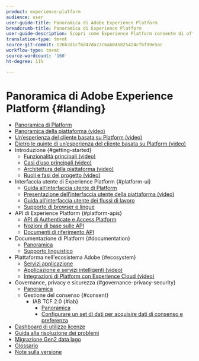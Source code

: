 ```yaml
---
product: experience-platform
audience: user
user-guide-title: Panoramica di Adobe Experience Platform
breadcrumb-title: Panoramica di Experience Platform
user-guide-description: Scopri come Experience Platform consente di offrire esperienze personalizzate ai clienti in tempo reale.
translation-type: tm+mt
source-git-commit: 126b3d1cf6d47da73c6ab045825424cf6f99e5ac
workflow-type: tm+mt
source-wordcount: '160'
ht-degree: 11%

---
```



# Panoramica di Adobe Experience Platform {#landing}

* [Panoramica di Platform](home.md)
* [Panoramica della piattaforma (video)](video/platform-overview.md)
* [Un’esperienza del cliente basata su Platform (video)](video/customer-experience.md)
* [Dietro le quinte di un’esperienza del cliente basata su Platform (video)](video/customer-experience-bts.md)
* Introduzione {#getting-started}
   * [Funzionalità principali (video)](video/key-capabilities.md)
   * [Casi d’uso principali (video)](video/platform-use-cases.md)
   * [Architettura della piattaforma (video)](video/platform-architecture.md)
   * [Ruoli e fasi del progetto (video)](video/roles-project-phases.md)
* Interfaccia utente di Experience Platform {#platform-ui}
   * [Guida all’interfaccia utente di Platform](ui-guide.md)
   * [Presentazione dell’interfaccia utente della piattaforma (video)](video/platform-ui.md)
   * [Guida all’interfaccia utente dei flussi di lavoro](workflows.md)
   * [Supporto di browser e lingue](browser-language-support.md)
* API di Experience Platform {#platform-apis}
   * [API di Authenticate e Access Platform](api-authentication.md)
   * [Nozioni di base sulle API](api-fundamentals.md)
   * [Documenti di riferimento API](http://www.adobe.com/go/platform-api-reference-en)
* Documentazione di Platform {#documentation}
   * [Panoramica](documentation/overview.md)
   * [Supporto linguistico](documentation/language-support.md)
* Piattaforma nell&#39;ecosistema Adobe {#ecosystem}
   * [Servizi applicazione](application-services.md)
   * [Applicazione e servizi intelligenti (video)](video/application-intelligent-services.md)
   * [Integrazioni di Platform con Experience Cloud (video)](video/experience-cloud-integrations.md)
* Governance, privacy e sicurezza {#governance-privacy-security}
   * [Panoramica](./governance-privacy-security/overview.md)
   * Gestione del consenso {#consent}
      * IAB TCF 2.0 {#iab}
         * [Panoramica](./governance-privacy-security/consent/iab/overview.md)
         * [Configurare un set di dati per acquisire dati di consenso e preferenza](./governance-privacy-security/consent/iab/dataset.md)
* [Dashboard di utilizzo licenze](license-usage-dashboard.md)
* [Guida alla risoluzione dei problemi](troubleshooting.md)
* [Migrazione Gen2 data lago](adls2-gen2-migration.md)
* [Glossario](glossary.md)
* [Note sulla versione](https://www.adobe.com/go/platform-release-notes-en)